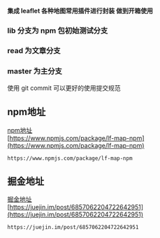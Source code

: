 #### 集成 leaflet 各种地图常用插件进行封装 做到开箱使用

### lib 分支为 npm 包初始测试分支

### read 为文章分支

### master 为主分支

使用 git commit 可以更好的使用提交规范

## npm地址
[npm地址](https://www.npmjs.com/package/lf-map-npm)  
[https://www.npmjs.com/package/lf-map-npm](https://www.npmjs.com/package/lf-map-npm)
```
https://www.npmjs.com/package/lf-map-npm  
```

## 掘金地址

[掘金地址](https://juejin.im/post/6857062204722642951)  
[https://juejin.im/post/6857062204722642951](https://juejin.im/post/6857062204722642951)
```
https://juejin.im/post/6857062204722642951  
```